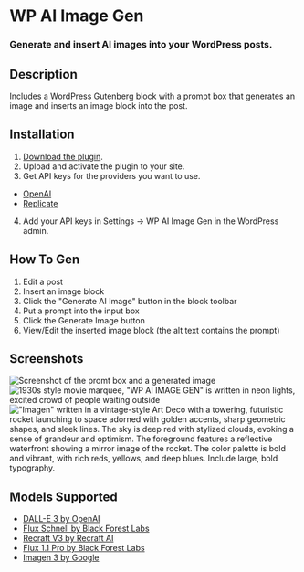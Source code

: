 # WP AI Image Gen
### Generate and insert AI images into your WordPress posts.

## Description
Includes a WordPress Gutenberg block with a prompt box that generates an image and inserts an image block into the post.

## Installation
1. [Download the plugin](https://github.com/jacobschweitzer/wp-ai-image-gen/archive/refs/heads/main.zip).
2. Upload and activate the plugin to your site.
3. Get API keys for the providers you want to use.
- [OpenAI](https://platform.openai.com/settings/profile?tab=api-keys)
- [Replicate](https://replicate.com/account/api-tokens)
4. Add your API keys in Settings -> WP AI Image Gen in the WordPress admin.


## How To Gen
1. Edit a post
2. Insert an image block
3. Click the "Generate AI Image" button in the block toolbar
4. Put a prompt into the input box
5. Click the Generate Image button
6. View/Edit the inserted image block (the alt text contains the prompt)

## Screenshots
![Screenshot of the promt box and a generated image](https://github.com/user-attachments/assets/69483758-e641-45b9-a7c3-3def2109837d)
![1930s style movie marquee, "WP AI IMAGE GEN" is written in neon lights, excited crowd of people waiting outside](https://github.com/user-attachments/assets/11757cae-4bc5-4052-9fd3-ce1a4ef43a4c)
!["Imagen" written in a vintage-style Art Deco with a towering, futuristic rocket launching to space adorned with golden accents, sharp geometric shapes, and sleek lines. The sky is deep red with stylized clouds, evoking a sense of grandeur and optimism. The foreground features a reflective waterfront showing a mirror image of the rocket. The color palette is bold and vibrant, with rich reds, yellows, and deep blues. Include large, bold typography.](https://github.com/user-attachments/assets/39aa472d-8395-4252-9ebd-4a396a96a3b1)


## Models Supported
- [DALL-E 3 by OpenAI](https://openai.com/index/dall-e-3/)
- [Flux Schnell by Black Forest Labs](https://replicate.com/black-forest-labs/flux-schnell)
- [Recraft V3 by Recraft AI](https://replicate.com/recraft-ai/recraft-v3)
- [Flux 1.1 Pro by Black Forest Labs](https://replicate.com/black-forest-labs/flux-1.1-pro)
- [Imagen 3 by Google](https://replicate.com/google/imagen-3)
